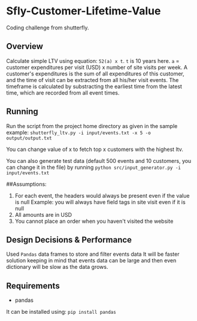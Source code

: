 # Sfly-Customer-Lifetime-Value
Coding challenge from shutterfly.

## Overview
Calculate simple LTV using equation: `52(a) x t`. `t` is 10 years here. `a` = customer expenditures per visit (USD) x number of site visits per week. A customer's expenditures is the sum of all expenditures of this customer, and the time of visit can be extracted from all his/her visit events. The timeframe is calculated by substracting the earliest time from the latest time, which are recorded from all event times.

## Running
Run the script from the project home directory as given in the sample example:
`shutterfly_ltv.py -i input/events.txt -x 5 -o output/output.txt`

You can change value of x to fetch top x customers with the highest ltv.

You can also generate test data (default 500 events and 10 customers, you can change it in the file) by running
`python src/input_generator.py -i input/events.txt`


##Assumptions:
1. For each event, the headers would always be present even if the value is null
Example: you will always have field tags in site visit even if it is null
2. All amounts are in USD
3. You cannot place an order when you haven't visited the website

## Design Decisions & Performance
Used `Pandas` data frames to store and filter events data
It will be faster solution keeping in mind that events data can be large and then even dictionary will be slow as the data grows.

  

## Requirements
* pandas

It can be installed using:
`pip install pandas`

